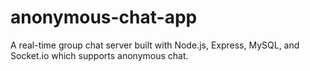 # anonymous-chat-app
A real-time group chat server built with Node.js, Express, MySQL, and Socket.io which supports anonymous chat.
